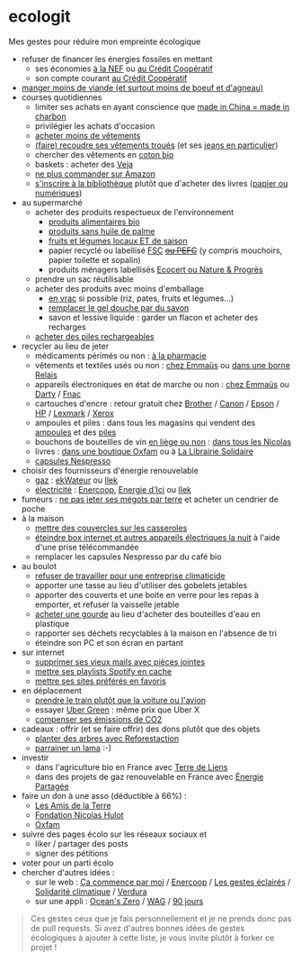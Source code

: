 # ecologit

Mes gestes pour réduire mon empreinte écologique

* refuser de financer les énergies fossiles en mettant
  * ses économies [à la NEF](https://www.lanef.com/particuliers/epargner-solidaire/) ou [au Crédit Coopératif](https://www.credit-cooperatif.coop/Particuliers/Epargner-et-placer/)
  * son compte courant [au Crédit Coopératif](https://www.fairfinancefrance.org/)
* [manger moins de viande (et surtout moins de boeuf et d'agneau)](https://www.lemonde.fr/les-decodeurs/article/2015/10/29/la-viande-a-aussi-un-impact-majeur-sur-la-planete_4799570_4355770.html)
* courses quotidiennes
  * limiter ses achats en ayant conscience que [made in China = made in charbon](https://sinformerautrement.wordpress.com/2018/02/24/a-quand-la-rupture-energetique/)
  * privilégier les achats d'occasion
  * [acheter moins de vêtements](http://www.qqf.fr/infographie/59/la-mode-sans-dessus-dessous)
  * [(faire) recoudre ses vêtements troués](https://www.wedemain.fr/photo/art/default/29579889-28565659.jpg) (et ses [jeans en particulier](https://www.francetvinfo.fr/monde/environnement/consommation-le-jeans-est-un-des-produits-les-plus-polluants-au-monde_1264025.html))
  * chercher des vêtements en [coton bio](http://www.vedura.fr/guide/eco-geste/choisissez-vetement-coton-bio)
  * baskets : acheter des [Veja](https://project.veja-store.com/fr/intro/)
  * [ne plus commander sur Amazon](https://www.telerama.fr/television/scandale-des-invendus-amazon-aurait-detruit-trois-millions-de-produits-en-france-en-2018,n6086750.php)
  * [s'inscrire à la bibliothèque](https://bibliotheques.paris.fr/) plutôt que d'acheter des livres ([papier ou numériques](https://www.consoglobe.com/livre-papier-vs-livre-numerique-lequel-est-le-plus-ecolo-cg))
* au supermarché
  * acheter des produits respectueux de l'environnement
    * [produits alimentaires bio](http://www.fao.org/organicag/oa-faq/oa-faq6/fr/)
    * [produits sans huile de palme](http://www.liberation.fr/futurs/2015/11/02/huile-de-palme-et-deforestation-les-poumons-de-la-planete-partent-en-fumee-les-notres-souffrent_1410599)
    * [fruits et légumes locaux ET de saison](https://e-rse.net/consommer-local-ecologie-environnement-21870/#gs.Meb14EQ)
    * papier recyclé ou labellisé [FSC](https://www.consoglobe.com/label-fsc-certification-cg) [~~ou PEFC~~](http://www.amisdelaterre.org/Les-Amis-de-la-Terre-denoncent-le.html) (y compris mouchoirs, papier toilette et sopalin)
    * produits ménagers labellisés [Ecocert ou Nature & Progrès](https://www.femmeactuelle.fr/deco/maison-pratique/produits-menagers-ecolos-labels-fier-32231)
  * prendre un sac réutilisable
  * acheter des produits avec moins d'emballage
    * [en vrac](https://www.bfmtv.com/societe/acheter-en-vrac-la-nouvelle-tendance-ecolo-927973.html) si possible (riz, pates, fruits et légumes...)
    * [remplacer le gel douche par du savon](https://www.wearethedrops.com/blog/2018/01/23/savon/)
    * savon et lessive liquide : garder un flacon et acheter des recharges
  * [acheter des piles rechargeables](https://www.zdnet.fr/blogs/greenit/piles-rechargeables-32-fois-moins-nocives-pour-l-environnement-39711422.htm)
* recycler au lieu de jeter
  *  médicaments périmés ou non : [à la pharmacie](https://www.cyclamed.org/pourquoi/quoi-rapporter)
  *  vêtements et textiles usés ou non : [chez Emmaüs](http://emmaus-france.org/ou-donner-ou-acheter/) ou [dans une borne Relais](https://www.lerelais.org/oudonner.php)
  *  appareils électroniques en état de marche ou non : [chez Emmaüs](http://emmaus-france.org/ou-donner-ou-acheter/) ou [Darty](https://www.darty.com/services/solutions/savoir_faire/le-recyclage-de-votre-ancien-appareil/recyclez-vos-appareils-avec-darty) / [Fnac](https://www.fnac.com/recyclage)
  *  cartouches d'encre : retour gratuit chez [Brother](https://www.brother.fr/brother-earth/recyclage-de-cartouches) / [Canon](https://www.canon.fr/recycling/) / [Epson](http://content.epson-europe.com/environment/ink_cartridges_and_the_environment/be/index.htm) / [HP](https://h30248.www3.hp.com/recycle/ereturns/return_type-hpe.asp?__cc=fr&__la=fr) / [Lexmark](https://www.lexmark.com/fr_ca/products/supplies-and-accessories/collection-and-recycling-program/lccp.html) / [Xerox](https://www.xerox.fr/about-xerox/recycling/frfr.html)
  *  ampoules et piles : dans tous les magasins qui vendent des [ampoules](https://www.recylum.com/particuliers/) et des [piles](https://www.jerecyclemespiles.com/)
  * bouchons de bouteilles de vin [en liège ou non](http://www.bioaddict.fr/flashinfos/un-systeme-de-collecte-et-recyclage-des-bouchons-chez-les-cavistes-nicolas-f5888.html) : [dans tous les Nicolas](http://www.planeteliege.com/recyclage.php)
  *  livres : [dans une boutique Oxfam](http://www.oxfamfrance.org/magasins/nos-adresses) ou à [La Librairie Solidaire](http://www.lamaisonducanal.fr/la-librairie-solidaire/)
  *  [capsules Nespresso](https://www.nespresso.com/entreprise/points-de-recyclage.html)
* choisir des fournisseurs d'énergie renouvelable 
  * [gaz](http://www.grtgaz.com/solutions-avenir/grtgaz-solutions-davenir-pour-la-transition-energetique/le-biomethane-gaz-renouvelable.html) : [ekWateur](https://ekwateur.fr/100-pour-100-renouvelable) ou [Ilek](https://www.ilek.fr/gaz-bio-francais)
  * [électricité](https://www.guide-electricite-verte.fr/) : [Enercoop](http://www.enercoop.fr/), [Energie d'Ici](https://www.energiedici.fr/) ou [Ilek](https://www.ilek.fr/)
*  fumeurs : [ne pas jeter ses mégots par terre](https://mobile.lemonde.fr/planete/article/2018/07/17/fumer-nuit-gravement-a-la-sante-des-poissons_5332789_3244.html) et acheter un cendrier de poche
* à la maison
  * [mettre des couvercles sur les casseroles](https://www.lenergietoutcompris.fr/eco-gestes/je-mets-un-couvercle-sur-la-casserole-quand-je-cuisine)
  * [éteindre box internet et autres appareils électriques la nuit](https://www.linfodurable.fr/conso/appareils-connectes-comment-reduire-leur-empreinte-energetique-3632) à l'aide d'une prise télécommandée
  * remplacer les capsules Nespresso par du café bio
* au boulot
  * [refuser de travailler pour une entreprise climaticide](https://www.climanifeste.net/)
  * apporter une tasse au lieu d'utiliser des gobelets jetables
  * apporter des couverts et une boite en verre pour les repas à emporter, et refuser la vaisselle jetable
  * [acheter une gourde](https://lemballageecologique.com/2016/11/28/acheter-une-gourde-bouteille-reutilisable/) au lieu d'acheter des bouteilles d'eau en plastique
  * rapporter ses déchets recyclables à la maison en l'absence de tri
  * éteindre son PC et son écran en partant
* sur internet
  * [supprimer ses vieux mails avec pièces jointes](http://www.lefigaro.fr/secteur/high-tech/2016/11/04/32001-20161104ARTFIG00113-plus-vous-stockez-vos-mails-plus-vous-polluez-la-planete.php)
  * [mettre ses playlists Spotify en cache](https://mic.com/articles/104716/the-one-thing-everyone-is-missing-about-streaming-music#.1uzwNPntT)  
  * [mettre ses sites préférés en favoris](https://start.lesechos.fr/actu-entreprises/societe/les-gestes-a-adopter-pour-etre-ecolo-sur-le-web-9365.php)
* en déplacement
  * [prendre le train plutôt que la voiture ou l'avion](https://www.consoglobe.com/les-14-modes-de-transport-les-moins-polluants-cg)
  * essayer [Uber Green](https://www.uber.com/fr/ride/ubergreen/) : même prix que Uber X
  * [compenser ses émissions de CO2](https://www.consoglobe.com/compensation-carbone-bonne-idee-cg)
* cadeaux : offrir (et se faire offrir) des dons plutôt que des objets
  * [planter des arbres avec Reforestaction](https://www.reforestaction.com/)
  * [parrainer un lama](https://ahuana.com/fr/l-association/nous-soutenir/) :-)
* investir 
  * dans l'agriculture bio en France avec [Terre de Liens](https://terredeliens.org/)
  * dans des projets de gaz renouvelable en France avec [Énergie Partagée](https://energie-partagee.org/) 
* faire un don à une asso (déductible à 66%) :
  * [Les Amis de la Terre](http://www.amisdelaterre.org/Je-fais-un-don-aux-Amis-de-la.html)
  * [Fondation Nicolas Hulot](https://dons.fnh.org/)
  * [Oxfam](https://donner.oxfamfrance.org/faites_un_don/~mon-don)
* suivre des pages écolo sur les réseaux sociaux et
  * liker / partager des posts
  * signer des pétitions  
* voter pour un parti écolo
* chercher d'autres idées : 
  * sur le web : [Ça commence par moi](https://www.cacommenceparmoi.org/) / [Enercoop](https://transition.enercoop.fr/EbooK) / [Les gestes éclairés](https://www.lesgesteseclaires.com/) / [Solidarité climatique](https://actions.solidariteclimatique.org/actions/toutes) / [Verdura](http://www.vedura.fr/guide/eco-geste/)
  * sur une appli : [Ocean's Zero](https://www.surfrider.eu/oceanszero/) / [WAG](https://www.wwf.fr/agir-au-quotidien/we-act-for-good) / [90 jours](https://90jours.org/)

> Ces gestes ceux que je fais personnellement et je ne prends donc pas de pull requests. Si avez d'autres bonnes idées de gestes écologiques à ajouter à cette liste, je vous invite plutôt à forker ce projet !
